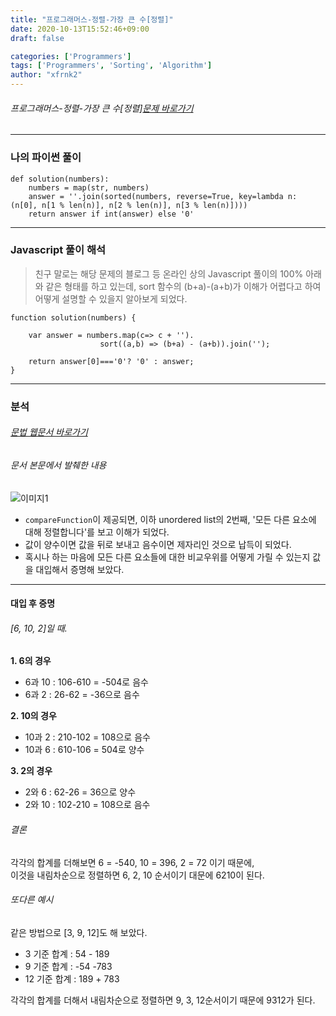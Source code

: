 ```yaml
---
title: "프로그래머스-정렬-가장 큰 수[정렬]"
date: 2020-10-13T15:52:46+09:00
draft: false

categories: ['Programmers']
tags: ['Programmers', 'Sorting', 'Algorithm']
author: "xfrnk2"
---
```

###### 프로그래머스-정렬-가장 큰 수[정렬][문제 바로가기](https://programmers.co.kr/learn/courses/30/lessons/42746)
---
### 나의 파이썬 풀이
~~~
def solution(numbers):
    numbers = map(str, numbers)
    answer = ''.join(sorted(numbers, reverse=True, key=lambda n: (n[0], n[1 % len(n)], n[2 % len(n)], n[3 % len(n)])))
    return answer if int(answer) else '0'
~~~
---
### Javascript 풀이 해석
> 친구 말로는 해당 문제의 블로그 등 온라인 상의 Javascript 풀이의 100% 아래와 같은 형태를 하고 있는데, sort 함수의 (b+a)-(a+b)가 이해가 어렵다고 하여 어떻게 설명할 수 있을지 알아보게 되었다.
  
~~~
function solution(numbers) {
    
    var answer = numbers.map(c=> c + '').
    				sort((a,b) => (b+a) - (a+b)).join('');
    
    return answer[0]==='0'? '0' : answer;
}
~~~
---
### 분석
###### [문법 웹문서 바로가기](https://developer.mozilla.org/ko/docs/Web/JavaScript/Reference/Global_Objects/Array/sort)

###### 문서 본문에서 발췌한 내용
  
![이미지1](https://user-images.githubusercontent.com/34790699/95827646-f4d38a80-0d6e-11eb-861f-391ffadae22b.png)
+ `compareFunction`이 제공되면, 이하 unordered list의 2번째, '모든 다른 요소에 대해 정렬합니다'를 보고 이해가 되었다.
+ 값이 양수이면 값을 뒤로 보내고 음수이면 제자리인 것으로 납득이 되었다.
+ 혹시나 하는 마음에 모든 다른 요소들에 대한 비교우위를 어떻게 가릴 수 있는지 값을 대입해서 증명해 보았다.
---
#### **대입 후 증명**  

###### [6, 10, 2]일 때.
**1. 6의 경우**
+ 6과 10 : 106-610 = -504로 음수
+ 6과 2 : 26-62 = -36으로 음수 

**2. 10의 경우**
+ 10과 2 : 210-102 = 108으로 음수
+ 10과 6 : 610-106 = 504로 양수

**3. 2의 경우**
+ 2와 6 : 62-26 = 36으로 양수
+ 2와 10 : 102-210 = 108으로 음수

###### 결론  
각각의 합계를 더해보면 6 = -540, 10 = 396, 2 = 72 이기 때문에,  
이것을 내림차순으로 정렬하면  6, 2, 10 순서이기 대문에 6210이 된다.

###### 또다른 예시
같은 방법으로 [3, 9, 12]도 해 보았다.
+ 3 기준 합계 : 54 - 189
+ 9 기준 합계 : -54 -783
+ 12 기준 합계 : 189 + 783
   
각각의 합계를 더해서 내림차순으로 정렬하면 9, 3, 12순서이기 때문에 9312가 된다.
